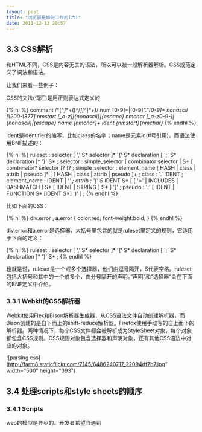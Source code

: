 ```yaml
---
layout: post
title: "浏览器是如何工作的(六)"
date: 2011-12-12 20:57
---
```

## 3.3 CSS解析

和HTML不同，CSS是内容无关的语法，所以可以被一般解析器解析。CSS规范定义了词法和语法。

让我们来看一些例子：

CSS的文法(词汇)是用正则表达式定义的

{% hl %}
comment   \/\*[^*]*\*+([^/*][^*]*\*+)*\/
num   [0-9]+|[0-9]*"."[0-9]+
nonascii  [\200-\377]
nmstart   [_a-z]|{nonascii}|{escape}
nmchar    [_a-z0-9-]|{nonascii}|{escape}
name    {nmchar}+
ident   {nmstart}{nmchar}*
{% endhl %}

ident是identifier的缩写，比如class的名字；name是元素id(#号引用)。而语法使用BNF描述的：

{% hl %}
ruleset
  : selector [ ',' S* selector ]*
    '{' S* declaration [ ';' S* declaration ]* '}' S*
  ;
selector
  : simple_selector [ combinator selector | S+ [ combinator? selector ]? ]? 
  ;
simple_selector
  : element_name [ HASH | class | attrib | pseudo ]*
  | [ HASH | class | attrib | pseudo ]+
  ;
class
  : '.' IDENT
  ;
element_name
  : IDENT | '*'
  ;
attrib
  : '[' S* IDENT S* [ [ '=' | INCLUDES | DASHMATCH ] S*
    [ IDENT | STRING ] S* ] ']'
  ;
pseudo
  : ':' [ IDENT | FUNCTION S* [IDENT S*] ')' ]
  ;
{% endhl %}

比如下面的CSS：

{% hl %}
div.error , a.error {
  color:red;
  font-weight:bold;
}
{% endhl %}

div.error和a.error是选择器，大括号里包含的就是ruleset里定义的规则，它适用于下面的定义：

{% hl %}
ruleset
  : selector [ ',' S* selector ]*
    '{' S* declaration [ ';' S* declaration ]* '}' S*
  ;
{% endhl %}

也就是说，ruleset是一个或多个选择器，他们由逗号隔开，S代表空格。ruleset包括大括号和其中的一个或多个，由分号隔开的声明。”声明”和”选择器“会在下面的BNF定义中介绍。

### 3.3.1 Webkit的CSS解析器

Webkit使用Flex和Bison解析器生成器，从CSS语法文件自动创建解析器，而Bison创建的是自下而上的shift-reduce解析器。Firefox使用手动写的自上而下的解析器。两种情况下，每个CSS文件都会被解析成为StyleSheet对象，每个对象都包含CSS规则。CSS规则对象包含选择器和声明对象，还有其他CSS语法中对应的对象。

![parsing css](http://farm8.staticflickr.com/7145/6486240717_22094df7b7.jpg" width="500" height="393")

## 3.4 处理scripts和style sheets的顺序

### 3.4.1 Scripts

web的模型是异步的。开发者希望当遇到<script>标签后，脚本能够立即被解析和执行。文档的解析会被挂起，知道脚本执行完毕。如果脚本是从外部引用的，那么必须先从网络上把拿到这个脚本，这个过程是同步的，直到脚本被抓取到本地后才会开始解析。这个模型已经存在了很多年，而且在HTML4和5规范中也有定义。开发者可以把脚本标记为”differ”，这样的话就不会挂起文档解析，脚本解析完后就会执行。HTML5加入了一个可以标记脚本为异步的选项，所以它会被另一个线程解析和执行。

### 3.4.2 Speculative parsing

Webkit和Firefox都会做这种优化。当脚本在执行时，另一个线程解析剩下的文档和找出其他需要从网络上加载的资源，并且加载他们。在这种方式下，资源可以在并行连接的情况下加载，而且总的速度会更好。注意，speculative parser不会修改DOM树，然后把它交给主解析器，它只解析外部资源的引用，比如外部脚本，样式表和图片。

### 3.4.3 Style sheets

没有理由等待DOM树和停止文档解析。有个脚本的问题就是在文档解析阶段脚本请求样式的信息。如果样式还没有被加载和解析，脚本会获得错误的结果，这样明显会产生许多问题。这看上去是一个边界条件，但又是非常普遍。Firefox在CSS加载和解析的时候会阻塞所有的脚本。Webkit只在尝试获取某个特定的CSS属性，而这个属性会被未加载的CSS影响到时阻塞脚本。

## 4 渲染构造树

当DOM树被构造完成后，浏览器会构造另一棵树，即渲染树。这棵树是按顺序的视觉元素构成的，而且他们会被显示。它是文档的视觉展现。渲染树的目的是使内容在正确的顺序上绘制。

Firefox把渲染树里的元素称为"frames"，Webkt则是render或render object。
Webkit的RenderObject类是renderer的基本类，它的定义如下：

{% hl %}
class RenderObject{
  virtual void layout();
  virtual void paint(PaintInfo);
  virtual void rect repaintRect();
  Node* node;  //the DOM node
  RenderStyle* style;  // the computed style
  RenderLayer* containgLayer; //the containing z-index layer
}
{% endhl %}

每个renderer代表了一个矩形区域，类似于节点的CSS盒子模型。它包括了几何信息，比如宽度，高度和位置。

盒子的类型会被”display”样式的属性影响(参看style computation部分)。下面的Webkit代码是决定的是，根据显示属性，什么类型的renderer应该被创建为DOM节点。

{% hl %}
RenderObject* RenderObject::createObject(Node* node, RenderStyle* style)
{
    Document* doc = node->document();
    RenderArena* arena = doc->renderArena();
    ...
    RenderObject* o = 0;

    switch (style->display()) {
        case NONE:
            break;
        case INLINE:
            o = new (arena) RenderInline(node);
            break;
        case BLOCK:
            o = new (arena) RenderBlock(node);
            break;
        case INLINE_BLOCK:
            o = new (arena) RenderBlock(node);
            break;
        case LIST_ITEM:
            o = new (arena) RenderListItem(node);
            break;
       ...
    }

    return o;
}
{% endhl %}

元素类型也是会被考虑的，例如，form控制和table有特殊的框架。在Webkit中，如果元素想要创建特殊的renderer，它会覆盖createRenderer方法。renderer指向包含非几何信息的style object。

